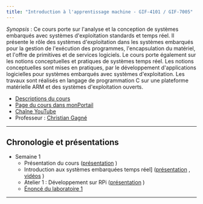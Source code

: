 ```yaml
---
title: "Introduction à l'apprentissage machine - GIF-4101 / GIF-7005"
---
```



*Synopsis* : Ce cours porte sur l'analyse et la conception de systèmes embarqués avec systèmes d'exploitation standards et temps réel. Il présente le rôle des systèmes d'exploitation dans les systèmes embarqués pour la gestion de l'exécution des programmes, l'encapsulation du matériel, et l'offre de primitives et de services logiciels. Le cours porte également sur les notions conceptuelles et pratiques de systèmes temps réel. Les notions conceptuelles sont mises en pratiques, par le développement d'applications logicielles pour systèmes embarqués avec systèmes d'exploitation. Les travaux sont réalisés en langage de programmation C sur une plateforme matérielle ARM et des systèmes d'exploitation ouverts. 

* [Descriptions du cours](https://www.ulaval.ca/les-etudes/cours/repertoire/detailsCours/gif-3004-systemes-embarques-temps-reel.html)
* [Page du cours dans monPortail](https://sitescours.monportail.ulaval.ca/ena/site/accueil?idSite=126640)
* [Chaîne YouTube](https://www.youtube.com/channel/UC-pnx4aAkboqS1CDlGLOaWg)
* Professeur : [Christian Gagné](http://vision.gel.ulaval.ca/~cgagne)

---

## Chronologie et présentations ##

* Semaine 1
  *  Présentation du cours ([présentation](https://drive.google.com/file/d/17s7SerQ8xX9boovthHV6gMkBpK3fNQlT/view?usp=sharing) <i class="fas fa-chalkboard"></i>)
  *  Introduction aux systèmes embarquées temps réel] ([présentation](https://drive.google.com/file/d/1JX92kF9rr1jN_DMrRtz09C8dV0mX0fEk/view?usp=sharing) <i class="fas fa-chalkboard"></i>, [vidéos](https://www.youtube.com/playlist?list=PL3BpMnXQbjKeCx6arOFl3hCfR_T7ZQOam) <i class="fab fa-youtube"></i>)
  * <i class="fas fa-hammer"></i> Atelier 1 : Développement sur RPi ([présentation](https://drive.google.com/file/d/1Mc6Y1LH1gBvIsP4-PFuartI-b5Bpcv0A/view?usp=sharing) <i class="fas fa-chalkboard"></i>)
  * <i class="fas fa-hammer"></i> [Énoncé du laboratoire 1](https://setr-ulaval.github.io/labo1-h21/)


---

